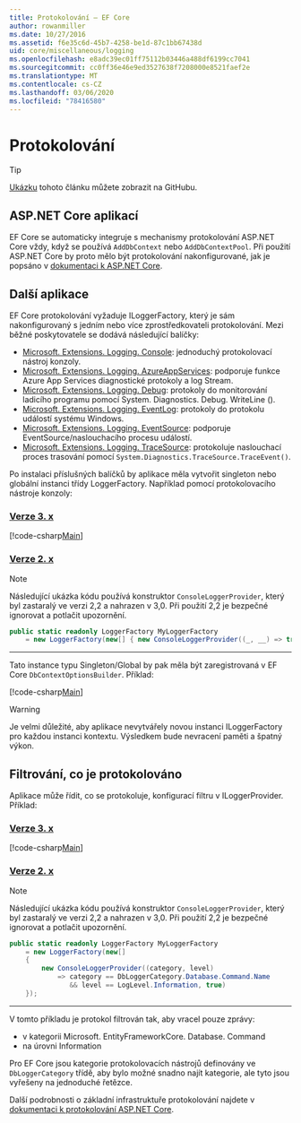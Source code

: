 ```yaml
---
title: Protokolování – EF Core
author: rowanmiller
ms.date: 10/27/2016
ms.assetid: f6e35c6d-45b7-4258-be1d-87c1bb67438d
uid: core/miscellaneous/logging
ms.openlocfilehash: e8adc39ec01ff75112b03446a488df6199cc7041
ms.sourcegitcommit: cc0ff36e46e9ed3527638f7208000e8521faef2e
ms.translationtype: MT
ms.contentlocale: cs-CZ
ms.lasthandoff: 03/06/2020
ms.locfileid: "78416580"
---
```

# <a name="logging"></a>Protokolování

> [!TIP]  
> [Ukázku](https://github.com/dotnet/EntityFramework.Docs/tree/master/samples/core/Miscellaneous/Logging) tohoto článku můžete zobrazit na GitHubu.

## <a name="aspnet-core-applications"></a>ASP.NET Core aplikací

EF Core se automaticky integruje s mechanismy protokolování ASP.NET Core vždy, když se používá `AddDbContext` nebo `AddDbContextPool`. Při použití ASP.NET Core by proto mělo být protokolování nakonfigurované, jak je popsáno v [dokumentaci k ASP.NET Core](https://docs.microsoft.com/aspnet/core/fundamentals/logging?tabs=aspnetcore2x).

## <a name="other-applications"></a>Další aplikace

EF Core protokolování vyžaduje ILoggerFactory, který je sám nakonfigurovaný s jedním nebo více zprostředkovateli protokolování. Mezi běžné poskytovatele se dodává následující balíčky:

* [Microsoft. Extensions. Logging. Console](https://www.nuget.org/packages/Microsoft.Extensions.Logging.Console/): jednoduchý protokolovací nástroj konzoly.
* [Microsoft. Extensions. Logging. AzureAppServices](https://www.nuget.org/packages/Microsoft.Extensions.Logging.AzureAppServices/): podporuje funkce Azure App Services diagnostické protokoly a log Stream.
* [Microsoft. Extensions. Logging. Debug](https://www.nuget.org/packages/Microsoft.Extensions.Logging.Debug/): protokoly do monitorování ladicího programu pomocí System. Diagnostics. Debug. WriteLine ().
* [Microsoft. Extensions. Logging. EventLog](https://www.nuget.org/packages/Microsoft.Extensions.Logging.EventLog/): protokoly do protokolu událostí systému Windows.
* [Microsoft. Extensions. Logging. EventSource](https://www.nuget.org/packages/Microsoft.Extensions.Logging.EventSource/): podporuje EventSource/naslouchacího procesu událostí.
* [Microsoft. Extensions. Logging. TraceSource](https://www.nuget.org/packages/Microsoft.Extensions.Logging.TraceSource/): protokoluje naslouchací proces trasování pomocí `System.Diagnostics.TraceSource.TraceEvent()`.

Po instalaci příslušných balíčků by aplikace měla vytvořit singleton nebo globální instanci třídy LoggerFactory. Například pomocí protokolovacího nástroje konzoly:

### <a name="version-3x"></a>[Verze 3. x](#tab/v3)

[!code-csharp[Main](../../../samples/core/Miscellaneous/Logging/Logging/BloggingContext.cs#DefineLoggerFactory)]

### <a name="version-2x"></a>[Verze 2. x](#tab/v2)

> [!NOTE]
> Následující ukázka kódu používá konstruktor `ConsoleLoggerProvider`, který byl zastaralý ve verzi 2,2 a nahrazen v 3,0. Při použití 2,2 je bezpečné ignorovat a potlačit upozornění.

``` csharp
public static readonly LoggerFactory MyLoggerFactory
    = new LoggerFactory(new[] { new ConsoleLoggerProvider((_, __) => true, true) });
```

***

Tato instance typu Singleton/Global by pak měla být zaregistrovaná v EF Core `DbContextOptionsBuilder`. Příklad:

[!code-csharp[Main](../../../samples/core/Miscellaneous/Logging/Logging/BloggingContext.cs#RegisterLoggerFactory)]

> [!WARNING]
> Je velmi důležité, aby aplikace nevytvářely novou instanci ILoggerFactory pro každou instanci kontextu. Výsledkem bude nevracení paměti a špatný výkon.

## <a name="filtering-what-is-logged"></a>Filtrování, co je protokolováno

Aplikace může řídit, co se protokoluje, konfigurací filtru v ILoggerProvider. Příklad:

### <a name="version-3x"></a>[Verze 3. x](#tab/v3)

[!code-csharp[Main](../../../samples/core/Miscellaneous/Logging/Logging/BloggingContextWithFiltering.cs#DefineLoggerFactory)]

### <a name="version-2x"></a>[Verze 2. x](#tab/v2)

> [!NOTE]
> Následující ukázka kódu používá konstruktor `ConsoleLoggerProvider`, který byl zastaralý ve verzi 2,2 a nahrazen v 3,0. Při použití 2,2 je bezpečné ignorovat a potlačit upozornění.

``` csharp
public static readonly LoggerFactory MyLoggerFactory
    = new LoggerFactory(new[]
    {
        new ConsoleLoggerProvider((category, level)
            => category == DbLoggerCategory.Database.Command.Name
               && level == LogLevel.Information, true)
    });
```

***

V tomto příkladu je protokol filtrován tak, aby vracel pouze zprávy:

* v kategorii Microsoft. EntityFrameworkCore. Database. Command
* na úrovni Information

Pro EF Core jsou kategorie protokolovacích nástrojů definovány ve `DbLoggerCategory` třídě, aby bylo možné snadno najít kategorie, ale tyto jsou vyřešeny na jednoduché řetězce.

Další podrobnosti o základní infrastruktuře protokolování najdete v [dokumentaci k protokolování ASP.NET Core](https://docs.microsoft.com/aspnet/core/fundamentals/logging?tabs=aspnetcore2x).

